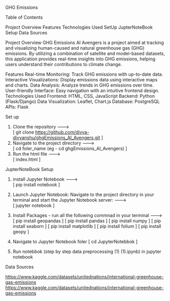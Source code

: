 GHG Emissions

Table of Contents


  Project Overview
  Features
  Technologies Used
  SetUp
  JupterNoteBook Setup
  Data Sources

Project Overview
GHG Emissions AI Avengers is a project aimed at tracking and visualizing human-caused and natural greenhouse gas (GHG) emissions. By utilizing a combination of satellite and model-based datasets, this application provides real-time insights into GHG emissions, helping users understand their contributions to climate change.

Features
Real-time Monitoring: Track GHG emissions with up-to-date data.
Interactive Visualizations: Display emissions data using interactive maps and charts.
Data Analysis: Analyze trends in GHG emissions over time.
User-friendly Interface: Easy navigation with an intuitive frontend design.
Technologies Used
Frontend: HTML, CSS, JavaScript
Backend: Python (Flask/Django)
Data Visualization: Leaflet, Chart.js
Database: PostgreSQL
APIs: Flask

Set up

1. Clone the repository --->  
  [ git clone https://github.com/divya-divyanshu/ghgEmissions_AI_Avengers.git ]
2. Navigate to the project directory --->  
  [ cd foler_name  (eg - cd ghgEmissions_AI_Avengers) ]
3. Run the html file --->  
   [ index.html ]

JupterNoteBook Setup

1. install Jupyter Notebook --->  
   [ pip install notebook ]
2. Launch Jupyter Notebook: Navigate to the project directory in your terminal and start the Jupyter Notebook server: --->  
   [ jupyter notebook ]
3. Install Packages - run all the following commnad in your terminal --->  
   [ pip install geopandas ]
   [ pip install pandas ]
   [ pip install numpy ]
   [ pip install seaborn ]
   [ pip install matplotlib ]
   [ pip install folium ]
   [ pip install geopy ]

4. Navigate to Jupyter Notebook foler
   [ cd JupyterNotebbok ]
5. Run notebbok (step by step data preprocessing (1) (1).ipynb) in jupyter notebook

Data Sources

https://www.kaggle.com/datasets/unitednations/international-greenhouse-gas-emissions
https://www.kaggle.com/datasets/unitednations/international-greenhouse-gas-emissions

   
